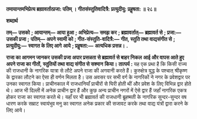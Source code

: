 **तमायान्तमभिप्रेत्य ब्रह्मावर्तात्प्रजा: पतिम् ।** **गीतसंस्तुतिवादित्रै: प्रत्युदीयु: प्रहॢषता: ॥ २८॥** 

**शब्दार्थ** 

**तम्—** **उसको** **; आयान्तम्—** **आया हुआ** **; अभिप्रेत्य—** **समझ कर** **; ब्रह्मावर्तात्—** **ब्रह्मावर्त से** **; प्रजा:—** **उसकी प्रजा** **;** **पतिम्—** **अपने स्वामी को** **; गीत-संस्तुति-वादित्रै:—** **गीत, स्तुति तथा वाद्यसंगीत से** **; प्रत्युदीयु:—** **स्वागत के लिए आगे** **आये** **; प्रहॢषता:—** **अत्यधिक प्रसन्न।** **.** 

**राजा का आगमन जानकर उसकी प्रजा अपार प्रसन्नता से ब्रह्मावर्त से बाहर निकल** **आई और वापस आते हुए अपने राजा का गीतों, स्तुतियों तथा वाद्य संगीत से सश्मान** **किया।** **तात्पर्य :** यह एक प्रथा है कि किसी राज्य की राजधानी के नागरिक यात्रा से लौटे अपने राजा की अगवानी करते हैं। कुरुक्षेत्र युद्ध के पश्चात् श्रीकृष्ण के द्वारका लौटने का ऐसा ही वर्णन मिलता है। उस अवसर पर सभी वर्ग के नागरिकों ने नगर के प्रवेशद्वार पर उनका स्वागत किया। प्राचीनकाल में राजधानियाँ प्राचीरों से घिरी होती थीं और प्रवेश के लिए विभिन्न द्वार होते थे। आज भी दिल्ली में अनेक प्राचीन द्वार हैं और कुछ अन्य प्राचीन नगरों में ऐसे द्वार हैं जहाँ नागरिक एकत्र होकर राजा का स्वागत करते थे। यहाँ पर भी ब्रह्मावर्त की राजधानी बॢहष्मती के नागरिक सुन्दर-सुन्दर वष धारण करके सम्राट स्वायंभुव मनु का स्वागत अनेक प्रकार की सजावट करके तथा वाद्य यंत्रों द्वारा करने के लिए आये।  